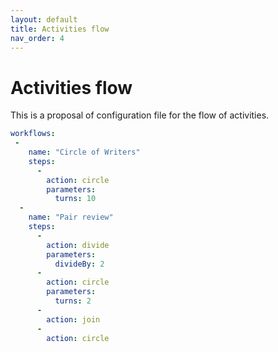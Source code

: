 ```yaml
---
layout: default
title: Activities flow
nav_order: 4
---
```


# Activities flow

This is a proposal of configuration file for the flow of activities. 

```yaml
workflows:
 -
    name: "Circle of Writers"
    steps:
      - 
        action: circle
        parameters:
          turns: 10 
  - 
    name: "Pair review"
    steps: 
      - 
        action: divide
        parameters: 
          divideBy: 2
      - 
        action: circle
        parameters: 
          turns: 2
      - 
        action: join
      - 
        action: circle
```